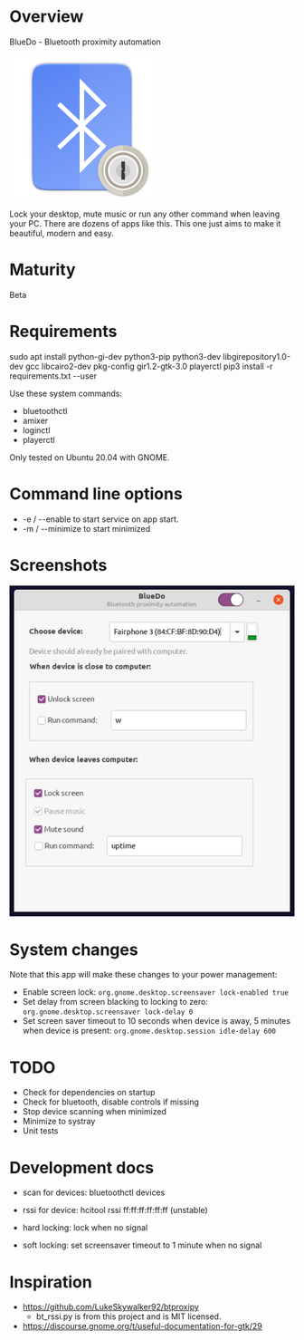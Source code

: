 # Overview

BlueDo - Bluetooth proximity automation

![Logo](https://github.com/ways/BlueDo/blob/master/images/bluelock.png)

Lock your desktop, mute music or run any other command when leaving your PC. There are dozens of apps like this. This one just aims to make it beautiful, modern and easy.

# Maturity

Beta

# Requirements

sudo apt install python-gi-dev python3-pip python3-dev libgirepository1.0-dev gcc libcairo2-dev pkg-config gir1.2-gtk-3.0 playerctl
pip3 install -r requirements.txt --user

Use these system commands:
* bluetoothctl
* amixer
* loginctl
* playerctl

Only tested on Ubuntu 20.04 with GNOME.

# Command line options

* -e / --enable to start service on app start.
* -m / --minimize to start minimized

# Screenshots

![v3](https://github.com/ways/BlueDo/blob/master/images/v3.png)

# System changes

Note that this app will make these changes to your power management:

* Enable screen lock: ```org.gnome.desktop.screensaver lock-enabled true```
* Set delay from screen blacking to locking to zero: ```org.gnome.desktop.screensaver lock-delay 0```
* Set screen saver timeout to 10 seconds when device is away, 5 minutes when device is present: ```org.gnome.desktop.session idle-delay 600```

# TODO

* Check for dependencies on startup
* Check for bluetooth, disable controls if missing
* Stop device scanning when minimized
* Minimize to systray
* Unit tests

# Development docs

* scan for devices: bluetoothctl devices
* rssi for device: hcitool rssi ff:ff:ff:ff:ff:ff (unstable)

* hard locking: lock when no signal
* soft locking: set screensaver timeout to 1 minute when no signal

# Inspiration

* https://github.com/LukeSkywalker92/btproxipy
  * bt_rssi.py is from this project and is MIT licensed.
* https://discourse.gnome.org/t/useful-documentation-for-gtk/29

